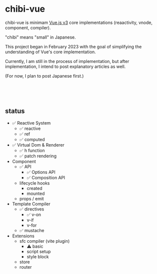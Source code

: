# chibi-vue

chibi-vue is minimam [Vue.js v3](https://github.com/vuejs/core) core implementations (reaactivity, vnode, component, compiler).

"chibi" means "small" in Japanese.

This project began in February 2023 with the goal of simplifying the understanding of Vue's core implementation.

Currently, I am still in the process of implementation, but after implementation, I intend to post explanatory articles as well.

(For now, I plan to post Japanese first.)

<br/>
<br/>
<br/>

## status

- ✅ Reactive System
  - ✅ reactive
  - ✅ ref
  - ✅ computed
- ✅ Virtual Dom & Renderer
  - ✅ h function
  - ✅ patch rendering
- Component
  - ✅ API
    - ✅ Options API
    - ✅ Composition API
  - lifecycle hooks
    - created
    - mounted
  - props / emit
- Template Compiler
  - ✅ directives
    - ✅ v-on
    - v-if
    - v-for
  - ✅ mustache
- Extensions
  - sfc compiler (vite plugin)
    - ⚠️ basic
    - script setup
    - style block
  - store
  - router
